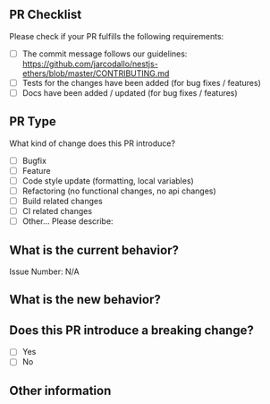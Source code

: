 ## PR Checklist
Please check if your PR fulfills the following requirements:

- [ ] The commit message follows our guidelines: https://github.com/jarcodallo/nestjs-ethers/blob/master/CONTRIBUTING.md
- [ ] Tests for the changes have been added (for bug fixes / features)
- [ ] Docs have been added / updated (for bug fixes / features)

## PR Type
What kind of change does this PR introduce?

<!-- Please check the one that applies to this PR using "x". -->
- [ ] Bugfix
- [ ] Feature
- [ ] Code style update (formatting, local variables)
- [ ] Refactoring (no functional changes, no api changes)
- [ ] Build related changes
- [ ] CI related changes
- [ ] Other... Please describe:

## What is the current behavior?
<!-- Please describe the current behavior that you are modifying, or link to a relevant issue. -->

Issue Number: N/A

## What is the new behavior?
<!-- Please describe how the issue was solved. -->


## Does this PR introduce a breaking change?

- [ ] Yes
- [ ] No

<!-- If this PR contains a breaking change, please describe the impact and migration path for existing applications below. -->

## Other information
<!-- Anything else relevant?  Operating system version, IDE, package manager, ... -->
